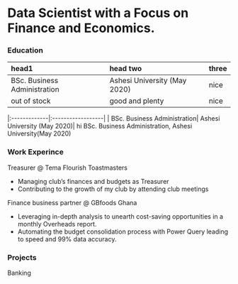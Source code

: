 # Data Scientist with a Focus on Finance and Economics.

### Education
| head1        | head two          | three |
|:----------------------------|:-----------------------------|:------|
| BSc. Business Administration| Ashesi University (May 2020) | nice  |
| out of stock | good and plenty   | nice  |

|:-------------|:------------------|
| BSc. Business Administration| Ashesi University (May 2020)|
hi
BSc. Business Administration, Ashesi University(May 2020)

### Work Experince
Treasurer @ Tema Flourish Toastmasters
- Managing club’s finances and budgets as Treasurer
- Contributing to the growth of my club by attending club meetings

Finance business partner @ GBfoods Ghana
- Leveraging in-depth analysis to unearth cost-saving opportunities in a monthly Overheads report.
- Automating the budget consolidation process with Power Query leading to speed and 99% data accuracy.

### Projects
Banking
